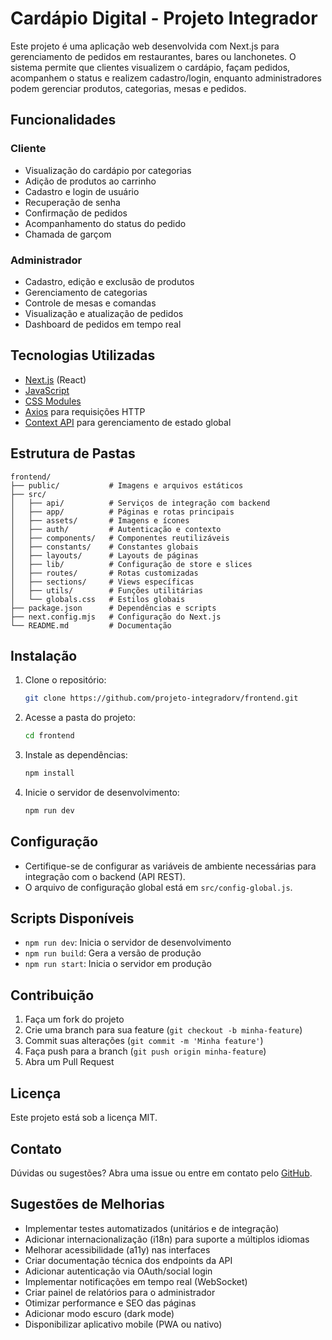 
# Cardápio Digital - Projeto Integrador

Este projeto é uma aplicação web desenvolvida com Next.js para gerenciamento de pedidos em restaurantes, bares ou lanchonetes. O sistema permite que clientes visualizem o cardápio, façam pedidos, acompanhem o status e realizem cadastro/login, enquanto administradores podem gerenciar produtos, categorias, mesas e pedidos.

## Funcionalidades

### Cliente
- Visualização do cardápio por categorias
- Adição de produtos ao carrinho
- Cadastro e login de usuário
- Recuperação de senha
- Confirmação de pedidos
- Acompanhamento do status do pedido
- Chamada de garçom

### Administrador
- Cadastro, edição e exclusão de produtos
- Gerenciamento de categorias
- Controle de mesas e comandas
- Visualização e atualização de pedidos
- Dashboard de pedidos em tempo real

## Tecnologias Utilizadas
- [Next.js](https://nextjs.org/) (React)
- [JavaScript](https://developer.mozilla.org/pt-BR/docs/Web/JavaScript)
- [CSS Modules](https://github.com/css-modules/css-modules)
- [Axios](https://axios-http.com/) para requisições HTTP
- [Context API](https://react.dev/reference/react/useContext) para gerenciamento de estado global

## Estrutura de Pastas
```
frontend/
├── public/           # Imagens e arquivos estáticos
├── src/
│   ├── api/          # Serviços de integração com backend
│   ├── app/          # Páginas e rotas principais
│   ├── assets/       # Imagens e ícones
│   ├── auth/         # Autenticação e contexto
│   ├── components/   # Componentes reutilizáveis
│   ├── constants/    # Constantes globais
│   ├── layouts/      # Layouts de páginas
│   ├── lib/          # Configuração de store e slices
│   ├── routes/       # Rotas customizadas
│   ├── sections/     # Views específicas
│   ├── utils/        # Funções utilitárias
│   └── globals.css   # Estilos globais
├── package.json      # Dependências e scripts
├── next.config.mjs   # Configuração do Next.js
└── README.md         # Documentação
```

## Instalação

1. Clone o repositório:
	```bash
	git clone https://github.com/projeto-integradorv/frontend.git
	```
2. Acesse a pasta do projeto:
	```bash
	cd frontend
	```
3. Instale as dependências:
	```bash
	npm install
	```
4. Inicie o servidor de desenvolvimento:
	```bash
	npm run dev
	```

## Configuração
- Certifique-se de configurar as variáveis de ambiente necessárias para integração com o backend (API REST).
- O arquivo de configuração global está em `src/config-global.js`.

## Scripts Disponíveis
- `npm run dev`: Inicia o servidor de desenvolvimento
- `npm run build`: Gera a versão de produção
- `npm run start`: Inicia o servidor em produção

## Contribuição
1. Faça um fork do projeto
2. Crie uma branch para sua feature (`git checkout -b minha-feature`)
3. Commit suas alterações (`git commit -m 'Minha feature'`)
4. Faça push para a branch (`git push origin minha-feature`)
5. Abra um Pull Request

## Licença
Este projeto está sob a licença MIT.

## Contato

Dúvidas ou sugestões? Abra uma issue ou entre em contato pelo [GitHub](https://github.com/projeto-integradorv/frontend).

## Sugestões de Melhorias

- Implementar testes automatizados (unitários e de integração)
- Adicionar internacionalização (i18n) para suporte a múltiplos idiomas
- Melhorar acessibilidade (a11y) nas interfaces
- Criar documentação técnica dos endpoints da API
- Adicionar autenticação via OAuth/social login
- Implementar notificações em tempo real (WebSocket)
- Criar painel de relatórios para o administrador
- Otimizar performance e SEO das páginas
- Adicionar modo escuro (dark mode)
- Disponibilizar aplicativo mobile (PWA ou nativo)
